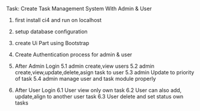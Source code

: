 Task: Create Task Management System With Admin & User
1. first install ci4 and run on localhost
2. setup database configuration 
3. create Ui Part using Bootstrap
4. Create Authentication process for admin & user
5. After Admin Login 
    5.1 admin create,view users 
    5.2 admin create,view,update,delete,asign task to user
    5.3 admin Update to priority of task
    5.4 admin manage user and task module properly

6. After User Login
    6.1 User view only own task
    6.2 User can also add, update,align to another user task
    6.3 User delete and set status own tasks 
